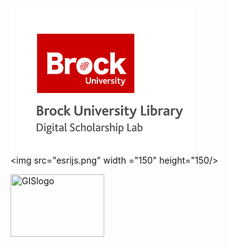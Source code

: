 ![DSL Logo][dsllogo]\
<img src="esrijs.png" width ="150" height="150/>
 
 
<img src="esrijs.jpg"  title="GISlogo" width="150" height="100" />








<!--- Please use reference style images so that it is easier to update pictures later --->

[dsllogo]: dsl_logo.png

